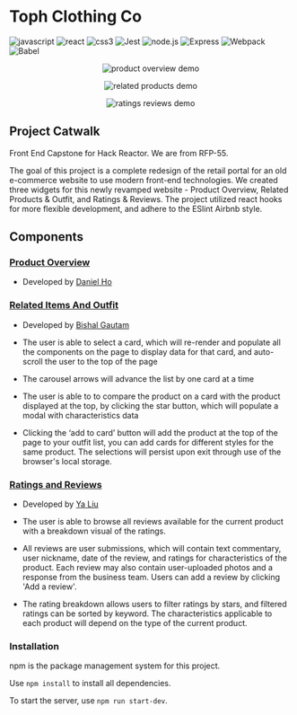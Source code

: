 # Toph Clothing Co

![javascript](https://img.shields.io/badge/JavaScript-20232A?style=for-the-badge&logo=javascript&logoColor=F7DF1E)
![react](https://img.shields.io/badge/React-20232A?style=for-the-badge&logo=react&logoColor=61DAFB)
![css3](https://img.shields.io/badge/CSS3-1572B6?style=for-the-badge&logo=css3&logoColor=white)
![Jest](https://img.shields.io/badge/-Jest-20232A?style=for-the-badge&logo=jest&logoColor=red)
![node.js](https://img.shields.io/badge/Node.js-20232A?style=for-the-badge&logo=nodedotjs&logoColor=green)
![Express](https://img.shields.io/badge/-Express-20232A?style=for-the-badge&logo=express&logoColor=yellow)
![Webpack](https://img.shields.io/badge/-webpack-20232A?style=for-the-badge&logo=webpack&logoColor=blueviolet)
![Babel](https://img.shields.io/badge/-Babel-20232A?style=for-the-badge&logo=babel&logoColor=yellow)

<p
  align="center">
  <img
    alt="product overview demo" src="client/demo/product_overview.gif">
</p>

<p
  align="center">
  <img
    alt="related products demo" src="client/demo/related_products_outfit.gif">
</p>

<p
  align="center">
  <img
    alt="ratings reviews demo" src="client/demo/ratings_and_reviews.gif">
</p>

## Project Catwalk

Front End Capstone for Hack Reactor. We are from RFP-55.

The goal of this project is a complete redesign of the retail portal for an old e-commerce website to use modern front-end technologies. We created three widgets for this newly revamped website - Product Overview, Related Products & Outfit, and Ratings & Reviews. The project utilized react hooks for more flexible development, and adhere to the ESlint Airbnb style.

## Components

### [Product Overview](client/src/components/ProductOverview)

- Developed by [Daniel Ho](https://github.com/dho1994)

### [Related Items And Outfit](client/src/components/RelatedItemsAndOutfit)

- Developed by [Bishal Gautam](https://github.com/bishalkg)

- The user is able to select a card, which will re-render and populate all the components on the page to display data for that card, and auto-scroll the user to the top of the page

- The carousel arrows will advance the list by one card at a time

- The user is able to to compare the product on a card with the product displayed at the top, by clicking the star button, which will populate a modal with characteristics data

- Clicking the ‘add to card’ button will add the product at the top of the page to your outfit list, you can add cards for different styles for the same product. The selections will persist upon exit through use of the browser's local storage.


### [Ratings and Reviews](client/src/components/RatingsAndReviews)

- Developed by [Ya Liu](https://github.com/ya-liu)

- The user is able to browse all reviews available for the current product with a breakdown visual of the ratings.

- All reviews are user submissions, which will contain text commentary, user nickname, date of the review, and ratings for characteristics of the product. Each review may also contain user-uploaded photos and a response from the business team. Users can add a review by clicking 'Add a review'.

- The rating breakdown allows users to filter ratings by stars, and filtered ratings can be sorted by keyword. The characteristics applicable to each product will depend on the type of the current product.

### Installation

npm is the package management system for this project.

Use ```npm install``` to install all dependencies.

To start the server, use ```npm run start-dev```.
